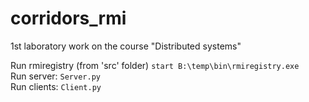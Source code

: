 # corridors_rmi
1st laboratory work on the course "Distributed systems"

Run rmiregistry (from 'src' folder) `start B:\temp\bin\rmiregistry.exe`  
Run server: `Server.py`  
Run clients: `Сlient.py`

